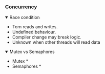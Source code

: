 ### Concurrency 

<details open>
  <summary> Race condition </summary>

  * Torn reads and writes.
  * Undefined behaviour.
  * Compiler change may break logic.
  * Unknown when other threads will read data 
</details>


<details open>
  <summary> Mutex vs Semaphores </summary>

  * Mutex
    * 
  * Semaphores
    * 
</details>
